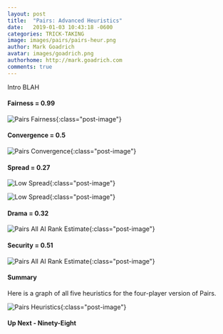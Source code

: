 ```yaml
---
layout: post
title:  "Pairs: Advanced Heuristics"
date:   2019-01-03 10:43:18 -0600
categories: TRICK-TAKING
image: images/pairs/pairs-heur.png
author: Mark Goadrich
avatar: images/goadrich.png
authorhome: http://mark.goadrich.com
comments: true
---
```


Intro BLAH

#### Fairness = 0.99

![Pairs Fairness]({{site.url}}{{site.baseurl}}/images/pairs/fairness.png){:class="post-image"}


#### Convergence = 0.5


![Pairs Convergence]({{site.url}}{{site.baseurl}}/images/pairs/convergence.png){:class="post-image"}


#### Spread = 0.27


![Low Spread]({{site.url}}{{site.baseurl}}/images/pairs/allaionegame.png){:class="post-image"}

![Low Spread]({{site.url}}{{site.baseurl}}/images/pairs/allaionegame2.png){:class="post-image"}


#### Drama = 0.32


![Pairs All AI Rank Estimate]({{site.url}}{{site.baseurl}}/images/pairs/allairankestimate.png){:class="post-image"}


#### Security = 0.51


![Pairs All AI Rank Estimate]({{site.url}}{{site.baseurl}}/images/pairs/allairankestimatewinner.png){:class="post-image"}


#### Summary

Here is a graph of all five heuristics for 
the four-player version of Pairs.

![Pairs Heuristics]({{site.url}}{{site.baseurl}}/images/pairs/heuristics.png){:class="post-image"}

#### Up Next - Ninety-Eight